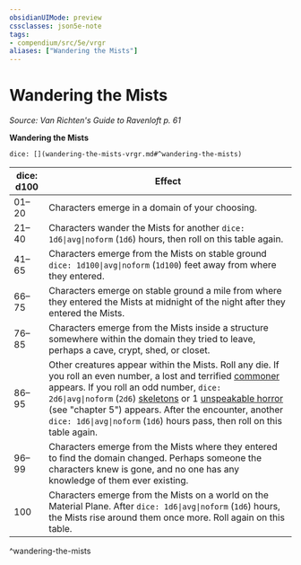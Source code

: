```yaml
---
obsidianUIMode: preview
cssclasses: json5e-note
tags:
- compendium/src/5e/vrgr
aliases: ["Wandering the Mists"]
---
```

# Wandering the Mists
*Source: Van Richten's Guide to Ravenloft p. 61* 

**Wandering the Mists**

`dice: [](wandering-the-mists-vrgr.md#^wandering-the-mists)`

| dice: d100 | Effect |
|------------|--------|
| 01–20 | Characters emerge in a domain of your choosing. |
| 21–40 | Characters wander the Mists for another `dice: 1d6\|avg\|noform` (`1d6`) hours, then roll on this table again. |
| 41–65 | Characters emerge from the Mists on stable ground `dice: 1d100\|avg\|noform` (`1d100`) feet away from where they entered. |
| 66–75 | Characters emerge on stable ground a mile from where they entered the Mists at midnight of the night after they entered the Mists. |
| 76–85 | Characters emerge from the Mists inside a structure somewhere within the domain they tried to leave, perhaps a cave, crypt, shed, or closet. |
| 86–95 | Other creatures appear within the Mists. Roll any die. If you roll an even number, a lost and terrified [commoner](/3-Mechanics/CLI/bestiary/humanoid/commoner.md) appears. If you roll an odd number, `dice: 2d6\|avg\|noform` (`2d6`) [skeletons](/3-Mechanics/CLI/bestiary/undead/skeleton.md) or 1 [unspeakable horror](/3-Mechanics/CLI/bestiary/monstrosity/unspeakable-horror-vrgr.md) (see "chapter 5") appears. After the encounter, another `dice: 1d6\|avg\|noform` (`1d6`) hours pass, then roll on this table again. |
| 96–99 | Characters emerge from the Mists where they entered to find the domain changed. Perhaps someone the characters knew is gone, and no one has any knowledge of them ever existing. |
| 100 | Characters emerge from the Mists on a world on the Material Plane. After `dice: 1d6\|avg\|noform` (`1d6`) hours, the Mists rise around them once more. Roll again on this table. |
^wandering-the-mists